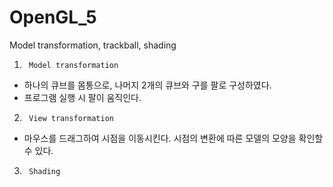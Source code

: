 # OpenGL_5
Model transformation, trackball, shading

1.      Model transformation
 * 하나의 큐브를 몸통으로, 나머지 2개의 큐브와 구를 팔로 구성하였다.
 * 프로그램 실행 시 팔이 움직인다.

2.      View transformation
 * 마우스를 드래그하여 시점을 이동시킨다. 시점의 변환에 따른 모델의 모양을 확인할 수 있다.

3.      Shading
